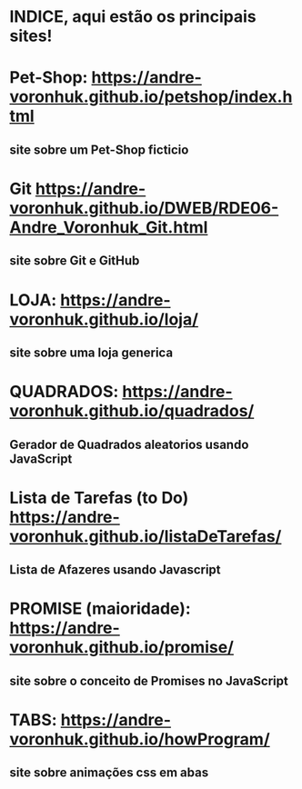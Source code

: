 # INDICE, aqui estão os principais sites!

# Pet-Shop: https://andre-voronhuk.github.io/petshop/index.html
## site sobre um Pet-Shop ficticio

# Git https://andre-voronhuk.github.io/DWEB/RDE06-Andre_Voronhuk_Git.html
## site sobre Git e GitHub

# LOJA: https://andre-voronhuk.github.io/loja/
## site sobre uma loja generica

# QUADRADOS:  https://andre-voronhuk.github.io/quadrados/
## Gerador de Quadrados aleatorios usando JavaScript

# Lista de Tarefas (to Do) https://andre-voronhuk.github.io/listaDeTarefas/
## Lista de Afazeres usando Javascript 

# PROMISE (maioridade): https://andre-voronhuk.github.io/promise/
## site sobre o conceito de Promises no JavaScript

# TABS: https://andre-voronhuk.github.io/howProgram/
## site sobre animações css em abas



